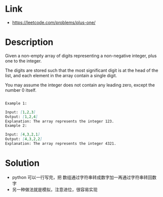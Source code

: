 # Link
- https://leetcode.com/problems/plus-one/

# Description

Given a non-empty array of digits representing a non-negative integer, plus one to the integer.

The digits are stored such that the most significant digit is at the head of the list, and each element in the array contain a single digit.

You may assume the integer does not contain any leading zero, except the number 0 itself.

```markdown

Example 1:

Input: [1,2,3]
Output: [1,2,4]
Explanation: The array represents the integer 123.
Example 2:

Input: [4,3,2,1]
Output: [4,3,2,2]
Explanation: The array represents the integer 4321.
```

# Solution
 - python 可以一行写完，把 数组通过字符串转成数字加一再通过字符串转回数字
 - 另一种做法就是模拟，注意进位，很容易实现